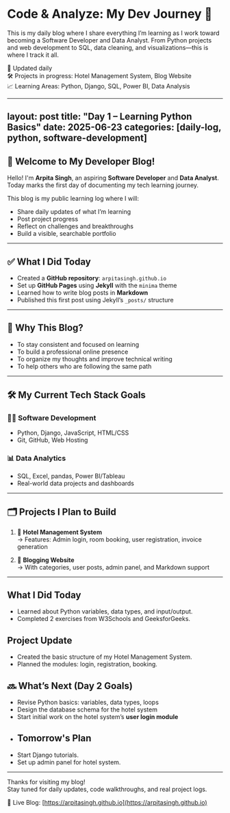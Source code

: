 
# Code & Analyze: My Dev Journey 🚀

This is my daily blog where I share everything I’m learning as I work toward becoming a Software Developer and Data Analyst. From Python projects and web development to SQL, data cleaning, and visualizations—this is where I track it all.

🔁 Updated daily  
🛠️ Projects in progress: Hotel Management System, Blog Website  
📈 Learning Areas: Python, Django, SQL, Power BI, Data Analysis

---
layout: post
title: "Day 1 – Learning Python Basics"
date: 2025-06-23
categories: [daily-log, python, software-development]
---
## 👋 Welcome to My Developer Blog!

Hello! I'm **Arpita Singh**, an aspiring **Software Developer** and **Data Analyst**.  
Today marks the first day of documenting my tech learning journey.

This blog is my public learning log where I will:
- Share daily updates of what I’m learning
- Post project progress
- Reflect on challenges and breakthroughs
- Build a visible, searchable portfolio

---

## ✅ What I Did Today

- Created a **GitHub repository**: `arpitasingh.github.io`
- Set up **GitHub Pages** using **Jekyll** with the `minima` theme
- Learned how to write blog posts in **Markdown**
- Published this first post using Jekyll’s `_posts/` structure

---

## 🎯 Why This Blog?

- To stay consistent and focused on learning
- To build a professional online presence
- To organize my thoughts and improve technical writing
- To help others who are following the same path

---

## 🛠️ My Current Tech Stack Goals

### 🧑‍💻 Software Development
- Python, Django, JavaScript, HTML/CSS
- Git, GitHub, Web Hosting

### 📊 Data Analytics
- SQL, Excel, pandas, Power BI/Tableau
- Real-world data projects and dashboards

---

## 🗂️ Projects I Plan to Build

1. 🏨 **Hotel Management System**  
   → Features: Admin login, room booking, user registration, invoice generation

2. 📰 **Blogging Website**  
   → With categories, user posts, admin panel, and Markdown support

---


## What I Did Today
- Learned about Python variables, data types, and input/output.
- Completed 2 exercises from W3Schools and GeeksforGeeks.

## Project Update
- Created the basic structure of my Hotel Management System.
- Planned the modules: login, registration, booking.
## 🔜 What’s Next (Day 2 Goals)

- Revise Python basics: variables, data types, loops
- Design the database schema for the hotel system
- Start initial work on the hotel system’s **user login module**
- ## Tomorrow's Plan
- Start Django tutorials.
- Set up admin panel for hotel system.


---

Thanks for visiting my blog!  
Stay tuned for daily updates, code walkthroughs, and real project logs.

🔗 Live Blog: [https://arpitasingh.github.io](https://arpitasingh.github.io)
